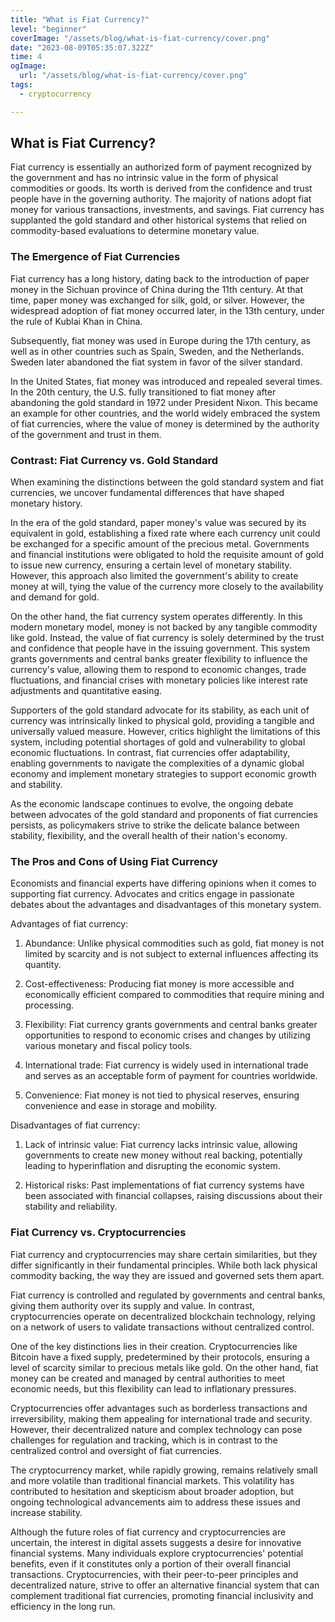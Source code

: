 ```yaml
---
title: "What is Fiat Currency?"
level: "beginner"
coverImage: "/assets/blog/what-is-fiat-currency/cover.png"
date: "2023-08-09T05:35:07.322Z"
time: 4
ogImage:
  url: "/assets/blog/what-is-fiat-currency/cover.png"
tags:
  - cryptocurrency

---
```


## What is Fiat Currency?

Fiat currency is essentially an authorized form of payment recognized by the government and has no intrinsic value in the form of physical commodities or goods. Its worth is derived from the confidence and trust people have in the governing authority. The majority of nations adopt fiat money for various transactions, investments, and savings. Fiat currency has supplanted the gold standard and other historical systems that relied on commodity-based evaluations to determine monetary value.

### The Emergence of Fiat Currencies

Fiat currency has a long history, dating back to the introduction of paper money in the Sichuan province of China during the 11th century. At that time, paper money was exchanged for silk, gold, or silver. However, the widespread adoption of fiat money occurred later, in the 13th century, under the rule of Kublai Khan in China.

Subsequently, fiat money was used in Europe during the 17th century, as well as in other countries such as Spain, Sweden, and the Netherlands. Sweden later abandoned the fiat system in favor of the silver standard.

In the United States, fiat money was introduced and repealed several times. In the 20th century, the U.S. fully transitioned to fiat money after abandoning the gold standard in 1972 under President Nixon. This became an example for other countries, and the world widely embraced the system of fiat currencies, where the value of money is determined by the authority of the government and trust in them.

### Contrast: Fiat Currency vs. Gold Standard

When examining the distinctions between the gold standard system and fiat currencies, we uncover fundamental differences that have shaped monetary history.

In the era of the gold standard, paper money's value was secured by its equivalent in gold, establishing a fixed rate where each currency unit could be exchanged for a specific amount of the precious metal. Governments and financial institutions were obligated to hold the requisite amount of gold to issue new currency, ensuring a certain level of monetary stability. However, this approach also limited the government's ability to create money at will, tying the value of the currency more closely to the availability and demand for gold.

On the other hand, the fiat currency system operates differently. In this modern monetary model, money is not backed by any tangible commodity like gold. Instead, the value of fiat currency is solely determined by the trust and confidence that people have in the issuing government. This system grants governments and central banks greater flexibility to influence the currency's value, allowing them to respond to economic changes, trade fluctuations, and financial crises with monetary policies like interest rate adjustments and quantitative easing.

Supporters of the gold standard advocate for its stability, as each unit of currency was intrinsically linked to physical gold, providing a tangible and universally valued measure. However, critics highlight the limitations of this system, including potential shortages of gold and vulnerability to global economic fluctuations. In contrast, fiat currencies offer adaptability, enabling governments to navigate the complexities of a dynamic global economy and implement monetary strategies to support economic growth and stability.

As the economic landscape continues to evolve, the ongoing debate between advocates of the gold standard and proponents of fiat currencies persists, as policymakers strive to strike the delicate balance between stability, flexibility, and the overall health of their nation's economy.

### The Pros and Cons of Using Fiat Currency

Economists and financial experts have differing opinions when it comes to supporting fiat currency. Advocates and critics engage in passionate debates about the advantages and disadvantages of this monetary system.

Advantages of fiat currency:

1.  Abundance: Unlike physical commodities such as gold, fiat money is not limited by scarcity and is not subject to external influences affecting its quantity.
    
2.  Cost-effectiveness: Producing fiat money is more accessible and economically efficient compared to commodities that require mining and processing.
    
3.  Flexibility: Fiat currency grants governments and central banks greater opportunities to respond to economic crises and changes by utilizing various monetary and fiscal policy tools.
    
4.  International trade: Fiat currency is widely used in international trade and serves as an acceptable form of payment for countries worldwide.
    
5.  Convenience: Fiat money is not tied to physical reserves, ensuring convenience and ease in storage and mobility.
    

Disadvantages of fiat currency:

1.  Lack of intrinsic value: Fiat currency lacks intrinsic value, allowing governments to create new money without real backing, potentially leading to hyperinflation and disrupting the economic system.
    
2.  Historical risks: Past implementations of fiat currency systems have been associated with financial collapses, raising discussions about their stability and reliability.

### Fiat Currency vs. Cryptocurrencies

Fiat currency and cryptocurrencies may share certain similarities, but they differ significantly in their fundamental principles. While both lack physical commodity backing, the way they are issued and governed sets them apart.

Fiat currency is controlled and regulated by governments and central banks, giving them authority over its supply and value. In contrast, cryptocurrencies operate on decentralized blockchain technology, relying on a network of users to validate transactions without centralized control.

One of the key distinctions lies in their creation. Cryptocurrencies like Bitcoin have a fixed supply, predetermined by their protocols, ensuring a level of scarcity similar to precious metals like gold. On the other hand, fiat money can be created and managed by central authorities to meet economic needs, but this flexibility can lead to inflationary pressures.

Cryptocurrencies offer advantages such as borderless transactions and irreversibility, making them appealing for international trade and security. However, their decentralized nature and complex technology can pose challenges for regulation and tracking, which is in contrast to the centralized control and oversight of fiat currencies.

The cryptocurrency market, while rapidly growing, remains relatively small and more volatile than traditional financial markets. This volatility has contributed to hesitation and skepticism about broader adoption, but ongoing technological advancements aim to address these issues and increase stability.

Although the future roles of fiat currency and cryptocurrencies are uncertain, the interest in digital assets suggests a desire for innovative financial systems. Many individuals explore cryptocurrencies' potential benefits, even if it constitutes only a portion of their overall financial transactions. Cryptocurrencies, with their peer-to-peer principles and decentralized nature, strive to offer an alternative financial system that can complement traditional fiat currencies, promoting financial inclusivity and efficiency in the long run.

